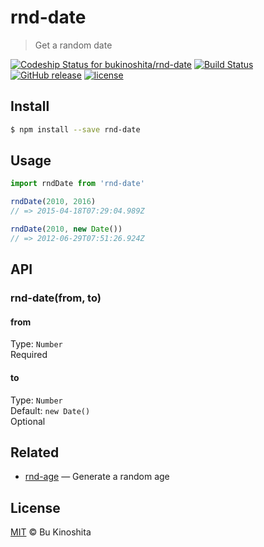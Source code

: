 # rnd-date

> Get a random date

[![Codeship Status for bukinoshita/rnd-date](https://app.codeship.com/projects/4f784b50-df3c-0134-18b2-7ad887c2726d/status?branch=master)](https://app.codeship.com/projects/204866)
[![Build Status](https://travis-ci.org/bukinoshita/rnd-date.svg?branch=master)](https://travis-ci.org/bukinoshita/rnd-date)
[![GitHub release](https://img.shields.io/github/release/bukinoshita/rnd-date.svg)](https://www.npmjs.com/package/rnd-date)
[![license](https://img.shields.io/github/license/bukinoshita/rnd-date.svg)](https://raw.githubusercontent.com/bukinoshita/rnd-date/master/LICENSE)

## Install

```bash
$ npm install --save rnd-date
```

## Usage

```js
import rndDate from 'rnd-date'

rndDate(2010, 2016)
// => 2015-04-18T07:29:04.989Z

rndDate(2010, new Date())
// => 2012-06-29T07:51:26.924Z
```

## API

### rnd-date(from, to)

#### from

Type: `Number`<br/>
Required

#### to

Type: `Number`<br/>
Default: `new Date()`<br/>
Optional

## Related

* [rnd-age](https://github.com/bukinoshita/rnd-age) — Generate a random age

## License

[MIT](https://github.com/bukinoshita/rnd-date/blob/master/LICENSE) &copy; Bu Kinoshita
